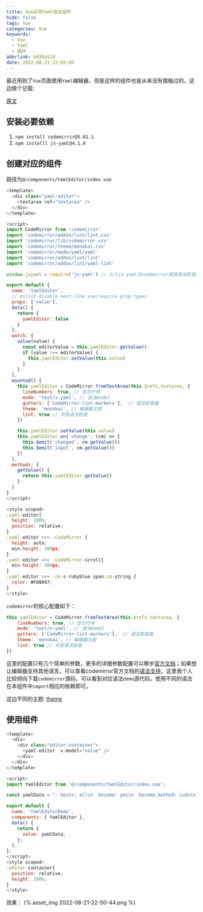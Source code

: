 ```yaml
---
title: Vue实现Yaml验证组件
hide: false
tags: Vue
categories: Vue
keywords:
  - Vue
  - Yaml
  - 组件
abbrlink: bd30a519
date: 2022-08-21 22:03:49
---
```


最近用到了`Vue`页面使用`Yaml`编辑器，但是这样的组件也是从来没有接触过的，这边做个记载:

[原文](https://blog.csdn.net/qq_40981137/article/details/105448713)

## 安装必要依赖

1. `npm install codemirrir@5.61.1`
2. `npm installl js-yaml@4.1.0`

## 创建对应的组件

路径为`@/components/YamlEditor/index.vue`

```js
<template>
  <div class="yaml-editor">
    <textarea ref="textarea" />
  </div>
</template>

<script>
import CodeMirror from 'codemirror'
import 'codemirror/addon/lint/lint.css'
import 'codemirror/lib/codemirror.css'
import 'codemirror/theme/monokai.css'
import 'codemirror/mode/yaml/yaml'
import 'codemirror/addon/lint/lint'
import 'codemirror/addon/lint/yaml-lint'

window.jsyaml = require('js-yaml') // 引入js-yaml为codemirror提高语法检查核心支持

export default {
  name: 'YamlEditor',
  // eslint-disable-next-line vue/require-prop-types
  props: ['value'],
  data() {
    return {
      yamlEditor: false
    }
  },
  watch: {
    value(value) {
      const editorValue = this.yamlEditor.getValue()
      if (value !== editorValue) {
        this.yamlEditor.setValue(this.value)
      }
    }
  },
  mounted() {
    this.yamlEditor = CodeMirror.fromTextArea(this.$refs.textarea, {
      lineNumbers: true, // 显示行号
      mode: 'text/x-yaml', // 语法model
      gutters: ['CodeMirror-lint-markers'],  // 语法检查器
      theme: 'monokai', // 编辑器主题
      lint: true // 开启语法检查
    })

    this.yamlEditor.setValue(this.value)
    this.yamlEditor.on('change', (cm) => {
      this.$emit('changed', cm.getValue())
      this.$emit('input', cm.getValue())
    })
  },
  methods: {
    getValue() {
      return this.yamlEditor.getValue()
    }
  }
}
</script>

<style scoped>
.yaml-editor{
  height: 100%;
  position: relative;
}
.yaml-editor >>> .CodeMirror {
  height: auto;
  min-height: 300px;
}
.yaml-editor >>> .CodeMirror-scroll{
  min-height: 300px;
}
.yaml-editor >>> .cm-s-rubyblue span.cm-string {
  color: #F08047;
}
</style>
```
`codemirror`的核心配置如下：
```js
this.yamlEditor = CodeMirror.fromTextArea(this.$refs.textarea, {
    lineNumbers: true, // 显示行号
    mode: 'text/x-yaml', // 语法model
    gutters: ['CodeMirror-lint-markers'],  // 语法检查器
    theme: 'monokai', // 编辑器主题
    lint: true // 开启语法检查
})
```
这里的配置只有几个简单的参数，更多的详细参数配置可以移步[官方文档](https://codemirror.net/doc/manual.html)；如果想让编辑器支持其他语言，可以查看codemirror官方文档的[语法支持](https://codemirror.net/mode/)，这里我个人比较倾向下载`codemirror`源码，可以看到对应语法`demo`源代码，使用不同的语法在本组件中`import`相应的依赖即可。

这边不同的主题: [theme](https://codemirror.net/5/theme/)

## 使用组件

```js
<template>
  <div>
    <div class="editor-container">
      <yaml-editor  v-model="value" />
    </div>
  </div>
</template>

<script>
import YamlEditor from '@/components/YamlEditor/index.vue';

const yamlData = "- hosts: all\n  become: yes\n  become_method: sudo\n  gather_facts: no\n\n  tasks:\n  - name: \"install {{ package_name }}\"\n    package:\n      name: \"{{ package_name }}\"\n      state: \"{{ state | default('present') }}\"";

export default {
  name: 'YamlEditorDemo',
  components: { YamlEditor },
  data() {
    return {
      value: yamlData,
    };
  },
};
</script>
<style scoped>
.editor-container{
  position: relative;
  height: 100%;
}
</style>
```

效果：
{% asset_img 2022-08-21-22-50-44.png %}


